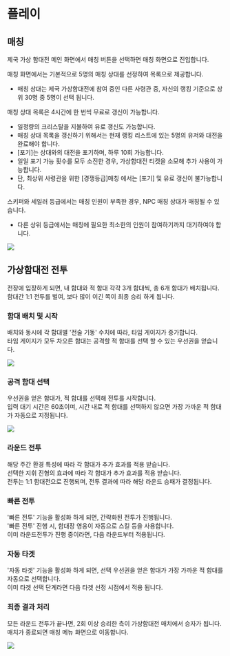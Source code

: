 # 플레이


## 매칭

제국 가상 함대전 메인 화면에서 매칭 버튼을 선택하면 매칭 화면으로 진입합니다.<br>

매칭 화면에서는 기본적으로 5명의 매칭 상대를 선정하여 목록으로 제공합니다.
 - 매칭 상대는 제국 가상함대전에 참여 중인 다른 사령관 중, 자신의 랭킹 기준으로 상위 30명 중 5명이 선택 됩니다.<br>

매칭 상대 목록은 4시간에 한 번씩 무료로 갱신이 가능합니다.
 - 일정량의 크리스탈을 지불하여 유료 갱신도 가능합니다.
 - 매칭 상대 목록을 갱신하기 위해서는 현재 랭킹 리스트에 있는 5명의 유저와 대전을 완료해야 합니다. 
 - [포기]는 상대와의 대전을 포기하며, 하루 10회 가능합니다. 
 - 일일 포기 가능 횟수를 모두 소진한 경우, 가상함대전 티켓을 소모해 추가 사용이 가능합니다. 
 - 단, 최상위 사령관을 위한 [경쟁등급]매칭 에서는 [포기] 및 유료 갱신이 불가능합니다. <br>

스키퍼와 세일러 등급에서는 매칭 인원이 부족한 경우, NPC 매칭 상대가 매칭될 수 있습니다.
 - 다른 상위 등급에서는 매칭에 필요한 최소한의 인원이 참여하기까지 대기하여야 합니다.<br>
 
![](https://astrokings.s3.ap-northeast-2.amazonaws.com/html/img/help/1500_06.jpg)


## 가상함대전 전투

전장에 입장하게 되면, 내 함대와 적 함대 각각 3개 함대씩, 총 6개 함대가 배치됩니다. <br>
함대간 1:1 전투를 벌여, 보다 많이 이긴 쪽이 최종 승리 하게 됩니다. <br>

### 함대 배치 및 시작
   배치와 동시에 각 함대별 '전술 기동' 수치에 따라, 타임 게이지가 증가합니다.<br> 
   타임 게이지가 모두 차오른 함대는 공격할 적 함대를 선택 할 수 있는 우선권을 얻습니다.<br>
   
![](https://astrokings.s3.ap-northeast-2.amazonaws.com/html/img/help/1500_07.jpg)

### 공격 함대 선택
   우선권을 얻은 함대가, 적 함대를 선택해 전투를 시작합니다. <br>
   입력 대기 시간은 60초이며, 시간 내로 적 함대를 선택하지 않으면 가장 가까운 적 함대가 자동으로 지정됩니다. <br>

![](https://astrokings.s3.ap-northeast-2.amazonaws.com/html/img/help/1500_08.jpg)

### 라운드 전투
   해당 주간 환경 특성에 따라 각 함대가 추가 효과를 적용 받습니다.<br>
   선택한 지휘 진형의 효과에 따라 각 함대가 추가 효과를 적용 받습니다.<br>
   전투는 1:1 함대전으로 진행되며, 전투 결과에 따라 해당 라운드 승패가 결정됩니다. <br>

### 빠른 전투
   '빠른 전투' 기능을 활성화 하게 되면, 간략화된 전투가 진행됩니다. <br>
   '빠른 전투' 진행 시, 함대장 영웅이 자동으로 스킬 등을 사용합니다. <br>
   이미 라운드전투가 진행 중이라면, 다음 라운드부터 적용됩니다. <br>

### 자동 타겟
   '자동 타겟' 기능을 활성화 하게 되면, 선택 우선권을 얻은 함대가 가장 가까운 적 함대를 자동으로 선택합니다. <br>
   이미 타겟 선택 단계라면 다음 타겟 선정 시점에서 적용 됩니다. <br>

### 최종 결과 처리
   모든 라운드 전투가 끝나면, 2회 이상 승리한 측이 가상함대전 매치에서 승자가 됩니다. <br>
   매치가 종료되면 매칭 메뉴 화면으로 이동합니다. <br>

![](https://astrokings.s3.ap-northeast-2.amazonaws.com/html/img/help/1500_09.jpg)